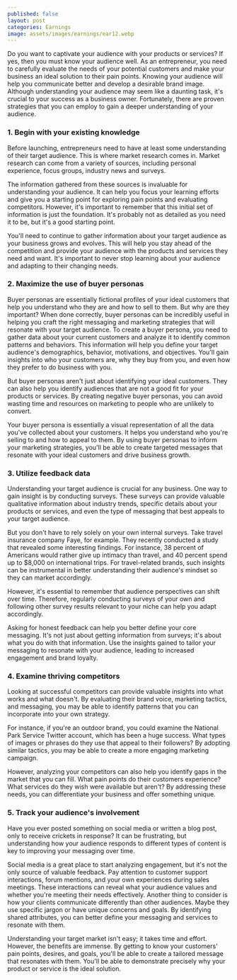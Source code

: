 ```yaml
---
published: false
layout: post
categories: Earnings
image: assets/images/earnings/ear12.webp
---
```


Do you want to captivate your audience with your products or services? If yes, then you must know your audience well. As an entrepreneur, you need to carefully evaluate the needs of your potential customers and make your business an ideal solution to their pain points. Knowing your audience will help you communicate better and develop a desirable brand image. Although understanding your audience may seem like a daunting task, it's crucial to your success as a business owner. Fortunately, there are proven strategies that you can employ to gain a deeper understanding of your audience.

### 1. Begin with your existing knowledge
Before launching, entrepreneurs need to have at least some understanding of their target audience. This is where market research comes in. Market research can come from a variety of sources, including personal experience, focus groups, industry news and surveys.

The information gathered from these sources is invaluable for understanding your audience. It can help you focus your learning efforts and give you a starting point for exploring pain points and evaluating competitors. However, it's important to remember that this initial set of information is just the foundation. It's probably not as detailed as you need it to be, but it's a good starting point.

You'll need to continue to gather information about your target audience as your business grows and evolves. This will help you stay ahead of the competition and provide your audience with the products and services they need and want. It's important to never stop learning about your audience and adapting to their changing needs.

### 2. Maximize the use of buyer personas
Buyer personas are essentially fictional profiles of your ideal customers that help you understand who they are and how to sell to them. But why are they important? When done correctly, buyer personas can be incredibly useful in helping you craft the right messaging and marketing strategies that will resonate with your target audience.
To create a buyer persona, you need to gather data about your current customers and analyze it to identify common patterns and behaviors. This information will help you define your target audience's demographics, behavior, motivations, and objectives. You'll gain insights into who your customers are, why they buy from you, and even how they prefer to do business with you.

But buyer personas aren't just about identifying your ideal customers. They can also help you identify audiences that are not a good fit for your products or services. By creating negative buyer personas, you can avoid wasting time and resources on marketing to people who are unlikely to convert.

Your buyer persona is essentially a visual representation of all the data you've collected about your customers. It helps you understand who you're selling to and how to appeal to them. By using buyer personas to inform your marketing strategies, you'll be able to create targeted messages that resonate with your ideal customers and drive business growth.

### 3. Utilize feedback data
Understanding your target audience is crucial for any business. One way to gain insight is by conducting surveys. These surveys can provide valuable qualitative information about industry trends, specific details about your products or services, and even the type of messaging that best appeals to your target audience.

But you don't have to rely solely on your own internal surveys. Take travel insurance company Faye, for example. They recently conducted a study that revealed some interesting findings. For instance, 38 percent of Americans would rather give up intimacy than travel, and 40 percent spend up to $8,000 on international trips. For travel-related brands, such insights can be instrumental in better understanding their audience's mindset so they can market accordingly.

However, it's essential to remember that audience perspectives can shift over time. Therefore, regularly conducting surveys of your own and following other survey results relevant to your niche can help you adapt accordingly.

Asking for honest feedback can help you better define your core messaging. It's not just about getting information from surveys; it's about what you do with that information. Use the insights gained to tailor your messaging to resonate with your audience, leading to increased engagement and brand loyalty.

### 4. Examine thriving competitors
Looking at successful competitors can provide valuable insights into what works and what doesn't. By evaluating their brand voice, marketing tactics, and messaging, you may be able to identify patterns that you can incorporate into your own strategy.

For instance, if you're an outdoor brand, you could examine the National Park Service Twitter account, which has been a huge success. What types of images or phrases do they use that appeal to their followers? By adopting similar tactics, you may be able to create a more engaging marketing campaign.

However, analyzing your competitors can also help you identify gaps in the market that you can fill. What pain points do their customers experience? What services do they wish were available but aren't? By addressing these needs, you can differentiate your business and offer something unique.

### 5. Track your audience's involvement
Have you ever posted something on social media or written a blog post, only to receive crickets in response? It can be frustrating, but understanding how your audience responds to different types of content is key to improving your messaging over time.

Social media is a great place to start analyzing engagement, but it's not the only source of valuable feedback. Pay attention to customer support interactions, forum mentions, and your own experiences during sales meetings. These interactions can reveal what your audience values and whether you're meeting their needs effectively.
Another thing to consider is how your clients communicate differently than other audiences. Maybe they use specific jargon or have unique concerns and goals. By identifying shared attributes, you can better define your messaging and services to resonate with them.

Understanding your target market isn't easy; it takes time and effort. However, the benefits are immense. By getting to know your customers' pain points, desires, and goals, you'll be able to create a tailored message that resonates with them. You'll be able to demonstrate precisely why your product or service is the ideal solution.

